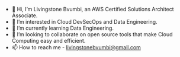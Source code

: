 - 👋 Hi, I’m Livingstone Bvumbi, an AWS Certified Solutions Architect Associate. 
- 👀 I’m interested in Cloud DevSecOps and Data Engineering.
- 🌱 I’m currently learning Data Engineering.
- 💞️ I’m looking to collaborate on open source tools that make Cloud Computing easy and efficient.
- 📫 How to reach me - livingstonebvumbi@gmail.com

<!---
Bvumbi/Bvumbi is a ✨ special ✨ repository because its `README.md` (this file) appears on your GitHub profile.
You can click the Preview link to take a look at your changes.
--->
